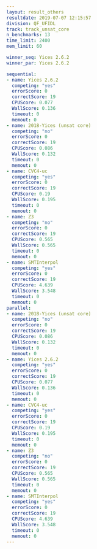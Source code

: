 ```yaml
---
layout: result_others
resultdate: 2019-07-07 12:15:57
division: QF_UFIDL
track: track_unsat_core
n_benchmarks: 13
time_limit: 2400
mem_limit: 60

winner_seq: Yices 2.6.2
winner_par: Yices 2.6.2

sequential:
- name: Yices 2.6.2
  competing: "yes"
  errorScore: 0
  correctScore: 19
  CPUScore: 0.077
  WallScore: 0.136
  timeout: 0
  memout: 0
- name: 2018-Yices (unsat core)
  competing: "no"
  errorScore: 0
  correctScore: 19
  CPUScore: 0.086
  WallScore: 0.132
  timeout: 0
  memout: 0
- name: CVC4-uc
  competing: "yes"
  errorScore: 0
  correctScore: 19
  CPUScore: 0.19
  WallScore: 0.195
  timeout: 0
  memout: 0
- name: Z3
  competing: "no"
  errorScore: 0
  correctScore: 19
  CPUScore: 0.565
  WallScore: 0.565
  timeout: 0
  memout: 0
- name: SMTInterpol
  competing: "yes"
  errorScore: 0
  correctScore: 19
  CPUScore: 4.639
  WallScore: 3.548
  timeout: 0
  memout: 0
parallel:
- name: 2018-Yices (unsat core)
  competing: "no"
  errorScore: 0
  correctScore: 19
  CPUScore: 0.086
  WallScore: 0.132
  timeout: 0
  memout: 0
- name: Yices 2.6.2
  competing: "yes"
  errorScore: 0
  correctScore: 19
  CPUScore: 0.077
  WallScore: 0.136
  timeout: 0
  memout: 0
- name: CVC4-uc
  competing: "yes"
  errorScore: 0
  correctScore: 19
  CPUScore: 0.19
  WallScore: 0.195
  timeout: 0
  memout: 0
- name: Z3
  competing: "no"
  errorScore: 0
  correctScore: 19
  CPUScore: 0.565
  WallScore: 0.565
  timeout: 0
  memout: 0
- name: SMTInterpol
  competing: "yes"
  errorScore: 0
  correctScore: 19
  CPUScore: 4.639
  WallScore: 3.548
  timeout: 0
  memout: 0
---
```

